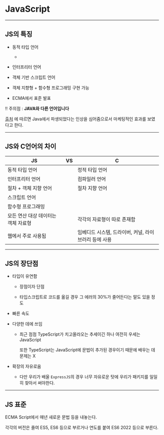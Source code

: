 # JavaScript

---

## JS의 특징

+ 동적 타입 언어

    + 

+ 인터프리터 언어

+ 객체 기반 스크립트 언어

+ 객체 지향형 + 함수형 프로그래밍 구현 가능

+ ECMA에서 표준 발표

!! 주의점 : **JAVA와 다른 언어입니다**

[출처](https://ko.wikipedia.org/wiki/%EC%9E%90%EB%B0%94%EC%8A%A4%ED%81%AC%EB%A6%BD%ED%8A%B8#:~:text=%EC%95%BC%EA%B8%B0%EB%90%98%EC%97%88%EB%8A%94%EB%8D%B0%20%EC%9D%B4%20%EC%96%B8%EC%96%B4%EA%B0%80-,%EC%9E%90%EB%B0%94,-%ED%94%84%EB%A1%9C%EA%B7%B8%EB%9E%98%EB%B0%8D%20%EC%96%B8%EC%96%B4%EC%97%90%EC%84%9C%20%ED%8C%8C%EC%83%9D%EB%90%98%EC%97%88%EB%8B%A4%EB%8A%94) 에 따르면 Java에서 파생되었다는 인상을 심어줌으로서 마케팅적인 효과를 보였다고 한다.

---

## JS와 C언어의 차이

| JS | VS | C |
| ---|----|---|
| 동적 타입 언어 | | 정적 타입 언어
| 인터프리터 언어 | | 컴파일러 언어
| 절차 + 객체 지향 언어 | | 절차 지향 언어
| 스크립트 언어 | |
| 함수형 프로그래밍 | |
| 모든 연산 대상 데이터는 객체 자료형 | | 각각의 자료형이 따로 존재함
| 웹에서 주로 사용됨 | | 임베디드 시스템, 드라이버, 커널, 라이브러리 등에 사용

---

## JS의 장단점

+ 타입이 유연함

    + 장점이자 단점

    + 타입스크립트로 코드를 옮길 경우 그 에러의 30%가 줄어든다는 말도 있을 정도

+ 빠른 속도

+ 다양한 데에 쓰임
    + 최근 점점 TypeScript가 치고올라오는 추세이긴 하나 여전히 우세는 JavaScript
    
      또한 TypeScript는 JavaScript에 문법이 추가된 경우이기 때문에 배우는 데 문제는 X

+ 확장의 자유로움

    + 다만 우리가 배울 `ExpressJS`의 경우 너무 자유로운 탓에 우리가 패키지를 일일히 찾아서 써야한다.


---

## JS 표준

ECMA Script에서 매년 새로운 문법 등을 내놓는다.

각각의 버전은 줄여 ES5, ES6 등으로 부르거나 연도를 붙여 ES6 2022 등으로 부른다.